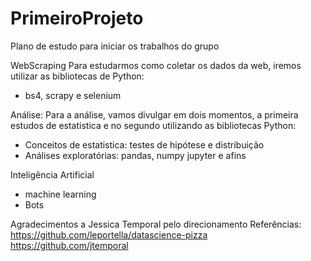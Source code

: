 # PrimeiroProjeto
Plano de estudo para iniciar os trabalhos do grupo

WebScraping
Para estudarmos como coletar os dados da web, iremos utilizar as bibliotecas de Python:
- bs4, scrapy e selenium 

Análise:
Para a análise, vamos divulgar em dois momentos, a primeira estudos de estatistica e no segundo utilizando as bibliotecas Python:
- Conceitos de estatistica: testes de hipótese e distribuição
- Análises exploratórias: pandas, numpy jupyter e afins

Inteligência Artificial
- machine learning
- Bots 


Agradecimentos a Jessica Temporal pelo direcionamento
Referências:
https://github.com/leportella/datascience-pizza
https://github.com/jtemporal
